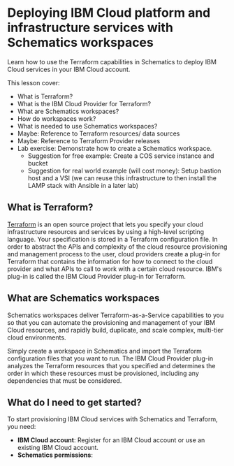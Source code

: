 # Deploying IBM Cloud platform and infrastructure services with Schematics workspaces

Learn how to use the Terraform capabilities in Schematics to deploy IBM Cloud services in your IBM Cloud account. 

This lesson cover: 
- What is Terraform? 
- What is the IBM Cloud Provider for Terraform? 
- What are Schematics workspaces?
- How do workspaces work? 
- What is needed to use Schematics workspaces?
- Maybe: Reference to Terraform resources/ data sources
- Maybe: Reference to Terraform Provider releases
- Lab exercise: Demonstrate how to create a Schematics workspace. 
  - Suggestion for free example: Create a COS service instance and bucket
  - Suggestion for real world example (will cost money): Setup bastion host and a VSI (we can reuse this infrastructure to then install the LAMP stack with Ansible in a later lab)


## What is Terraform?
[Terraform](https://terraform.io/) is an open source project that lets you specify your cloud infrastructure resources and services by using a high-level scripting language. Your specification is stored in a Terraform configuration file. In order to abstract the APIs and complexity of the cloud resource provisioning and management process to the user, cloud providers create a plug-in for Terraform that contains the information for how to connect to the cloud provider and what APIs to call to work with a certain cloud resource. IBM's plug-in is called the IBM Cloud Provider plug-in for Terraform.

## What are Schematics workspaces
Schematics workspaces deliver Terraform-as-a-Service capabilities to you so that you can automate the provisioning and management of your IBM Cloud resources, and rapidly build, duplicate, and scale complex, multi-tier cloud environments.

Simply create a workspace in Schematics and import the Terraform configuration files that you want to run. The IBM Cloud Provider plug-in analyzes the Terraform resources that you specified and determines the order in which these resources must be provisioned, including any dependencies that must be considered.

## What do I need to get started? 

To start provisioning IBM Cloud services with Schematics and Terraform, you need: 

- **IBM Cloud account**: Register for an IBM Cloud account or use an existing IBM Cloud account. 
- **Schematics permissions**: 
